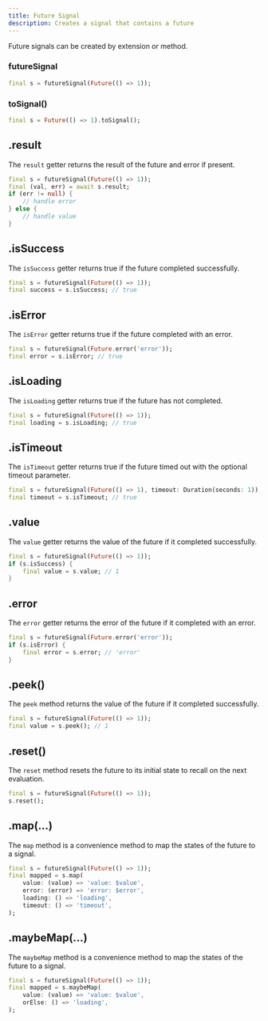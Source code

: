 ```yaml
---
title: Future Signal
description: Creates a signal that contains a future
---
```


Future signals can be created by extension or method.

### futureSignal

```dart
final s = futureSignal(Future(() => 1));
```

### toSignal()

```dart
final s = Future(() => 1).toSignal();
```

## .result

The `result` getter returns the result of the future and error if present.

```dart
final s = futureSignal(Future(() => 1));
final (val, err) = await s.result;
if (err != null) {
    // handle error
} else {
    // handle value
}
```

## .isSuccess

The `isSuccess` getter returns true if the future completed successfully.

```dart
final s = futureSignal(Future(() => 1));
final success = s.isSuccess; // true
```

## .isError

The `isError` getter returns true if the future completed with an error.

```dart
final s = futureSignal(Future.error('error'));
final error = s.isError; // true
```

## .isLoading

The `isLoading` getter returns true if the future has not completed.

```dart
final s = futureSignal(Future(() => 1));
final loading = s.isLoading; // true
```

## .isTimeout

The `isTimeout` getter returns true if the future timed out with the optional timeout parameter.

```dart
final s = futureSignal(Future(() => 1), timeout: Duration(seconds: 1));
final timeout = s.isTimeout; // true
```

## .value

The `value` getter returns the value of the future if it completed successfully.

```dart
final s = futureSignal(Future(() => 1));
if (s.isSuccess) {
    final value = s.value; // 1
}
```

## .error

The `error` getter returns the error of the future if it completed with an error.

```dart
final s = futureSignal(Future.error('error'));
if (s.isError) {
    final error = s.error; // 'error'
}
```

## .peek()

The `peek` method returns the value of the future if it completed successfully.

```dart
final s = futureSignal(Future(() => 1));
final value = s.peek(); // 1
```

## .reset()

The `reset` method resets the future to its initial state to recall on the next evaluation.

```dart
final s = futureSignal(Future(() => 1));
s.reset();
```

## .map(...)

The `map` method is a convenience method to map the states of the future to a signal.

```dart
final s = futureSignal(Future(() => 1));
final mapped = s.map(
    value: (value) => 'value: $value',
    error: (error) => 'error: $error',
    loading: () => 'loading',
    timeout: () => 'timeout',
);
```

## .maybeMap(...)

The `maybeMap` method is a convenience method to map the states of the future to a signal.

```dart
final s = futureSignal(Future(() => 1));
final mapped = s.maybeMap(
    value: (value) => 'value: $value',
    orElse: () => 'loading',
);
```